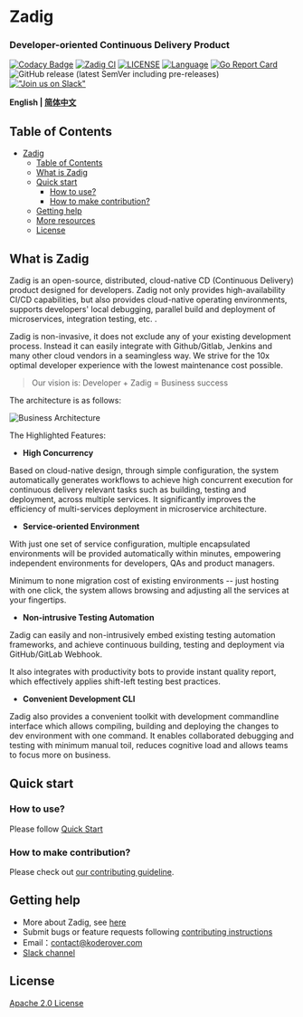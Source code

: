 # Zadig

<h3 align="left">Developer-oriented Continuous Delivery Product</h3>

<span align="left">

[![Codacy Badge](https://api.codacy.com/project/badge/Grade/2276bb4cce9348ceb8ddeeea5803ed57)](https://app.codacy.com/gh/koderover/zadig?utm_source=github.com&utm_medium=referral&utm_content=koderover/zadig&utm_campaign=Badge_Grade_Settings)
[![Zadig CI](https://os.koderover.com/api/collie/api/badge?pipelineName=zadig-ci/zadig-ci&source=github&repoFullName=koderover/zadig&branch=main&eventType=push)](https://os.koderover.com/v1/projects/detail/zadig-ci/pipelines/freestyle/home/zadig-ci/608824fef341de000137317d?rightbar=step)
[![LICENSE](https://img.shields.io/github/license/koderover/zadig.svg)](https://github.com/koderover/zadig/blob/main/LICENSE)
[![Language](https://img.shields.io/badge/Language-Go-blue.svg)](https://golang.org/)
⁣[![Go Report Card](https://goreportcard.com/badge/github.com/koderover/zadig)](https://goreportcard.com/report/github.com/koderover/zadig)
![GitHub release (latest SemVer including pre-releases)](https://img.shields.io/github/v/release/koderover/zadig?include_prereleases)
[!["Join us on Slack"](https://img.shields.io/badge/join-us%20on%20slack-gray.svg?longCache=true&logo=slack&colorB=brightgreen)](https://join.slack.com/t/zadig-workspace/shared_invite/zt-qedvct1t-mQUf2eyTRkoVCc_RWKKgxw)

</span>

<div align="left">

**English | [简体中文](./README-zh-CN.md)**

</div>

## Table of Contents

- [Zadig](#zadig)
  - [Table of Contents](#table-of-contents)
  - [What is Zadig](#what-is-zadig)
  - [Quick start](#quick-start)
    - [How to use?](#how-to-use)
    - [How to make contribution?](#how-to-make-contribution)
  - [Getting help](#getting-help)
  - [More resources](#more-resources)
  - [License](#license)

## What is Zadig

Zadig is an open-source, distributed, cloud-native CD (Continuous Delivery) product designed for developers. Zadig not only provides high-availability CI/CD capabilities, but also provides cloud-native operating environments, supports developers' local debugging, parallel build and deployment of microservices, integration testing, etc. .

Zadig is non-invasive, it does not exclude any of your existing development process. Instead it can easily integrate with Github/Gitlab, Jenkins and many other cloud vendors in a seamingless way. We strive for the 10x optimal developer experience with the lowest maintenance cost possible.

> Our vision is: Developer + Zadig = Business success


The architecture is as follows:

![Business Architecture](./Zadig-Business-Architecture.jpg)

The Highlighted Features:

- **High Concurrency**

Based on cloud-native design, through simple configuration, the system automatically generates workflows to achieve high concurrent execution for continuous delivery relevant tasks such as building, testing and deployment, across multiple services. It significantly improves the efficiency of multi-services deployment in microservice architecture.

- **Service-oriented Environment**

With just one set of service configuration, multiple encapsulated environments will be provided automatically within minutes, empowering independent environments for developers, QAs and product managers.

Minimum to none migration cost of existing environments -- just hosting with one click, the system allows browsing and adjusting all the services at your fingertips.

- **Non-intrusive Testing Automation**

Zadig can easily and non-intrusively embed existing testing automation frameworks, and achieve continuous building, testing and deployment via GitHub/GitLab Webhook.

It also integrates with productivity bots to provide instant quality report, which effectively applies shift-left testing best practices.

- **Convenient Development CLI**

Zadig also provides a convenient toolkit with development commandline interface which allows compiling, building and deploying the changes to dev environment with one command. It enables collaborated debugging and testing with minimum manual toil, reduces cognitive load and allows teams to focus more on business.

## Quick start

### How to use?

Please follow [Quick Start](https://docs.koderover.com/zadig/quick-start/try-out-install)

### How to make contribution?

Please check out [our contributing guideline](CONTRIBUTING.md).

## Getting help

- More about Zadig, see [here](https://docs.koderover.com/zadig)
- Submit bugs or feature requests following [contributing instructions](CONTRIBUTING.md#contribution-option-1---reporting-an-issue)
- Email：contact@koderover.com
- [Slack channel](https://join.slack.com/t/zadig-workspace/shared_invite/zt-qedvct1t-mQUf2eyTRkoVCc_RWKKgxw)


## License

[Apache 2.0 License](./LICENSE)



##
####
##


##